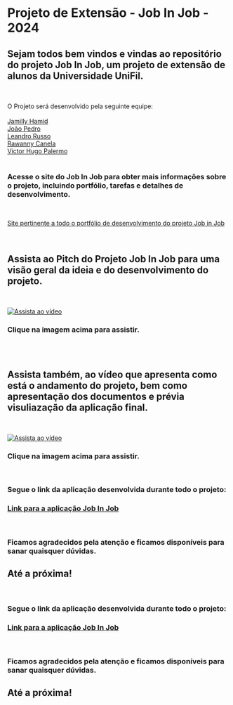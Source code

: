 # Projeto de Extensão - Job In Job - 2024

## Sejam todos bem vindos e vindas ao repositório do projeto Job In Job, um projeto de extensão de alunos da Universidade UniFil.
<br>

O Projeto será desenvolvido pela seguinte equipe:<br>
<br>
[Jamilly Hamid](https://github.com/JamillyHamid) <br>
[João Pedro](https://github.com/joaop-s)  <br>
[Leandro Russo](https://github.com/LeandroDeFRusso) <br>
[Rawanny Canela](https://github.com/RawannyCanela) <br>
[Victor Hugo Palermo](https://github.com/VictorPalermo) <br>
<br>

### Acesse o site do Job In Job para obter mais informações sobre o projeto, incluindo portfólio, tarefas e detalhes de desenvolvimento.

<br>

[Site pertinente a todo o portfólio de desenvolvimento do projeto Job in Job](https://thejobinjob.wixstudio.io/jobinjob)

<br>

 ## Assista ao Pitch do Projeto Job In Job para uma visão geral da ideia e do desenvolvimento do projeto.
 <br>

[![Assista ao vídeo](https://img.youtube.com/vi/chRIrJL4rgw/maxresdefault.jpg)](https://youtu.be/chRIrJL4rgw)

### Clique na imagem acima para assistir.

<br>
<br>

 ## Assista também, ao vídeo que apresenta como está o andamento do projeto, bem como apresentação dos documentos e prévia visuliazação da aplicação final.
 <br>

[![Assista ao vídeo](https://img.youtube.com/vi/icDpus1tlmA/maxresdefault.jpg)](https://youtu.be/icDpus1tlmA)

### Clique na imagem acima para assistir.
<br>


 ### Segue o link da aplicação desenvolvida durante todo o projeto:

 ### [Link para a aplicação Job In Job](http://168.138.132.44:8081)
 <br>

 ### Ficamos agradecidos pela atenção e ficamos disponíveis para sanar quaisquer dúvidas. 
 
 ## Até a próxima!



<br>


 ### Segue o link da aplicação desenvolvida durante todo o projeto:

 ### [Link para a aplicação Job In Job](http://168.138.132.44:8081)
 <br>

 ### Ficamos agradecidos pela atenção e ficamos disponíveis para sanar quaisquer dúvidas. 
 
 ## Até a próxima!








